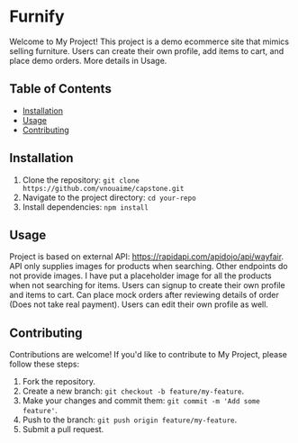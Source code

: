 # Furnify

Welcome to My Project! This project is a demo ecommerce site that mimics selling furniture. Users can create their own profile, add items to cart, and place demo orders. More details in Usage. 

## Table of Contents
- [Installation](#installation)
- [Usage](#usage)
- [Contributing](#contributing)

## Installation

1. Clone the repository: `git clone https://github.com/vnouaime/capstone.git`
2. Navigate to the project directory: `cd your-repo`
3. Install dependencies: `npm install`

## Usage

Project is based on external API: https://rapidapi.com/apidojo/api/wayfair. API only supplies images for products when searching. Other endpoints do not provide images. I have put a placeholder image for all the products when not searching for items. Users can signup to create their own profile and items to cart. Can place mock orders after reviewing details of order (Does not take real payment). Users can edit their own profile as well. 

## Contributing

Contributions are welcome! If you'd like to contribute to My Project, please follow these steps:  

1. Fork the repository.
2. Create a new branch: `git checkout -b feature/my-feature`.
3. Make your changes and commit them: `git commit -m 'Add some feature'`.
4. Push to the branch: `git push origin feature/my-feature`.
5. Submit a pull request.